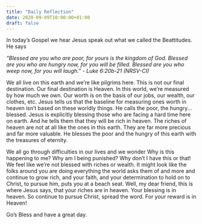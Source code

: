 ```yaml
---
title: "Daily Reflection"
date: 2020-09-09T10:00:00+01:00
draft: false
---
```


In today’s Gospel we hear Jesus speak out what we called the Beattitudes. He says

*“Blessed are you who are poor, for yours is the kingdom of God. Blessed are you who are hungry now, for you will be filled. Blessed are you who weep now, for you will laugh.” - Luke  6:20b-21  (NRSV-CI)*

We all live on this earth and we’re like pilgrims here. This is not our final destination. Our final destination is Heaven. In this world, we’re measured by how much we own. Our worth is on the basis of our jobs, our wealth, our clothes, etc. Jesus tells us that the baseline for measuring ones worth in heaven isn’t based on these worldly things. He calls the poor, the hungry... blessed. Jesus is explicitly blessing those who are facing a hard time here on earth. And he tells them that they will be rich in heaven. The riches of heaven are not at all like the ones in this earth. They are far more precious and far more valuable. He blesses the poor and the hungry of this earth with the treasures of eternity.

We all go through difficulties in our lives and we wonder Why is this happening to me? Why am I being punished? Why don’t I have this or that! We feel like we’re not blessed with riches or wealth. It might look like the folks around you are doing everything the world asks them of and more and continue to grow rich, and your faith, and your determination to hold on to Christ, to pursue him, puts you at a beach seat. Well, my dear friend, this is where Jesus says, that your riches are in heaven. Your blessing is in heaven. So continue to pursue Christ, spread the word. For your reward is in Heaven!

Go’s Bless and have a great day.